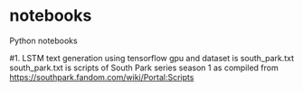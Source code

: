 # notebooks
Python notebooks

#1. LSTM text generation 
using tensorflow gpu and dataset is south_park.txt
south_park.txt is scripts of South Park series season 1 as compiled from https://southpark.fandom.com/wiki/Portal:Scripts
